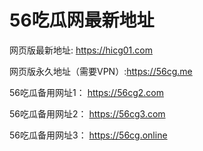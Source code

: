  # 56吃瓜网最新地址
网页版最新地址: https://hicg01.com

网页版永久地址（需要VPN）:https://56cg.me

56吃瓜备用网址1： https://56cg2.com

56吃瓜备用网址2： https://56cg3.com

56吃瓜备用网址3： https://56cg.online
